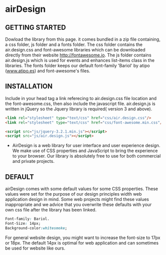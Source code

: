 # airDesign

## GETTING STARTED

Dowload the library from this page. it comes bundled in a zip file containing, a css folder, js folder and a fonts folder. The css folder contains the air.design.css and font-awesome libraries which can be downloaded directly from their website http://fontawesome.io. The js folder contains air.design.js which is used for events and enhances list-items class in the libraries. The fonts folder keeps our default font-family 'Bariol' by atipo (www.atipo.es) and font-awesome's files.

## INSTALLATION 
Include in your head tag a link referecing to air.design.css file location and the font-awesome.css, then also include the javascript file. air.design.js is written in jQuery so the Jquery library is required( version 3 and above). 

```html
<link rel="stylesheet" type="text/css" href="css/air.design.css"/>
<link rel="stylesheet" type="text/css" href="css/font-awesome.min.css"/>

<script src="js/jquery-3.2.1.min.js"></script>
<script src="js/air.design.js"></script>

```

* AirDesign is a web library for user interface and user experience design. We make use of CSS properties and JavaScript to bring the experience to your browser. Our library is absolutely free to use for both commercial and private projects.

## DEFAULT

airDesign comes with some default values for some CSS properties. These values were set for the purpose of our design principles width web application design in mind. Some web projects might find these values inappropriate and we advice that you overwrite these defaults with your own css file after the library has been linked.

```CSS
Font-family: Bariol. 
Font-Size: 14px; 
Background-color:whitesmoke; 

```
For general website design, you might want to increase the font-size to 17px or 18px. The default 14px is optimal for web application and can sometimes be used for website like ours.

